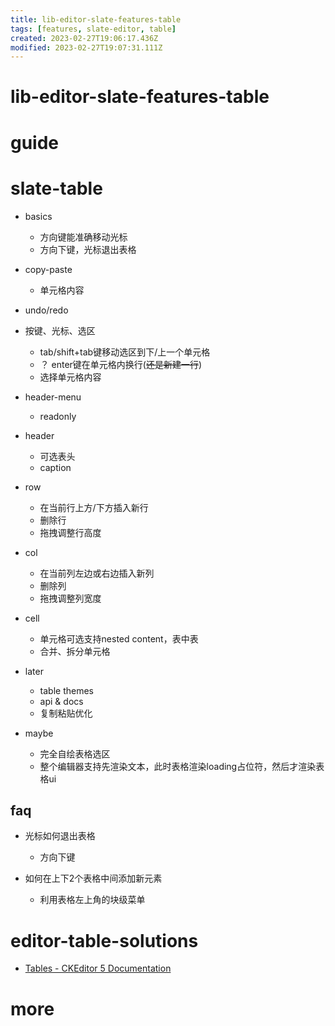 ```yaml
---
title: lib-editor-slate-features-table
tags: [features, slate-editor, table]
created: 2023-02-27T19:06:17.436Z
modified: 2023-02-27T19:07:31.111Z
---
```


# lib-editor-slate-features-table

# guide


# slate-table
- basics
  - 方向键能准确移动光标
  - 方向下键，光标退出表格

- copy-paste
  - 单元格内容

- undo/redo

- 按键、光标、选区
  - tab/shift+tab键移动选区到下/上一个单元格
  - ？ enter键在单元格内换行(~~还是新建一行~~)
  - 选择单元格内容

- header-menu
  - readonly

- header
  - 可选表头
  - caption

- row
  - 在当前行上方/下方插入新行
  - 删除行
  - 拖拽调整行高度

- col
  - 在当前列左边或右边插入新列
  - 删除列
  - 拖拽调整列宽度

- cell
  - 单元格可选支持nested content，表中表
  - 合并、拆分单元格

- later
  - table themes
  - api & docs
  - 复制粘贴优化

- maybe
  - 完全自绘表格选区
  - 整个编辑器支持先渲染文本，此时表格渲染loading占位符，然后才渲染表格ui

## faq

- 光标如何退出表格
  - 方向下键

- 如何在上下2个表格中间添加新元素
  - 利用表格左上角的块级菜单
# editor-table-solutions
- [Tables - CKEditor 5 Documentation](https://ckeditor.com/docs/ckeditor5/latest/features/table.html)
# more
